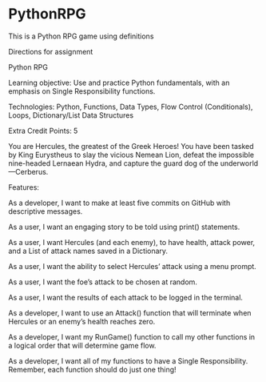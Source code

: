 # PythonRPG
This is a Python RPG game using definitions

Directions for assignment

Python RPG

Learning objective: Use and practice Python fundamentals, with an emphasis on Single Responsibility functions. 

Technologies: Python, Functions, Data Types, Flow Control (Conditionals), Loops, Dictionary/List Data Structures
 
Extra Credit Points: 5

You are Hercules, the greatest of the Greek Heroes! You have been tasked by King Eurystheus to slay the vicious Nemean Lion, defeat the impossible nine-headed Lernaean Hydra, and capture the guard dog of the underworld—Cerberus.

Features:

As a developer, I want to make at least five commits on GitHub with descriptive messages. 

As a user, I want an engaging story to be told using print() statements. 

As a user, I want Hercules (and each enemy), to have health, attack power, and a List of attack names saved in a Dictionary.

As a user, I want the ability to select Hercules’ attack using a menu prompt.

As a user, I want the foe’s attack to be chosen at random.

As a user, I want the results of each attack to be logged in the terminal. 

As a developer, I want to use an Attack() function that will terminate when Hercules or an enemy’s health reaches zero. 

As a developer, I want my RunGame() function to call my other functions in a logical order that will determine game flow.

As a developer, I want all of my functions to have a Single Responsibility. Remember, each function should do just one thing! 
